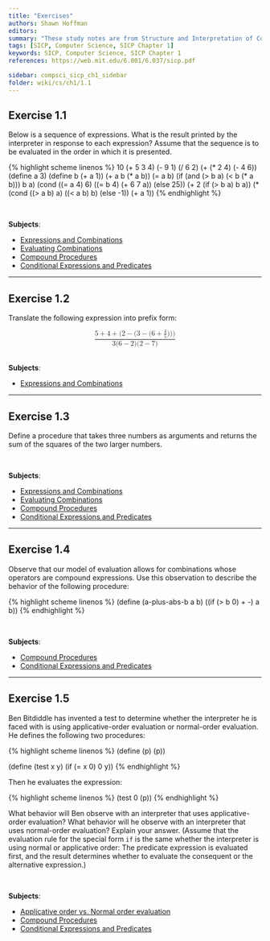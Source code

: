 ```yaml
---
title: "Exercises"
authors: Shawn Hoffman
editors: 
summary: "These study notes are from Structure and Interpretation of Computer Programs - 2nd Edition (MIT Electrical Engineering and Computer Science) by Abelson, H. and Sussman, G."
tags: [SICP, Computer Science, SICP Chapter 1]
keywords: SICP, Computer Science, SICP Chapter 1
references: https://web.mit.edu/6.001/6.037/sicp.pdf

sidebar: compsci_sicp_ch1_sidebar
folder: wiki/cs/ch1/1.1
---
```


## Exercise 1.1

Below is a sequence of expressions. What is the result printed by the interpreter in response to each expression? Assume that the sequence is to be evaluated in the order in which it is presented.

{% highlight scheme linenos %}
10
(+ 5 3 4)
(- 9 1)
(/ 6 2)
(+ (* 2 4) (- 4 6))
(define a 3)
(define b (+ a 1))
(+ a b (* a b))
(= a b)
(if (and (> b a) (< b (* a b)))
    b
    a)
(cond ((= a 4) 6)
      ((= b 4) (+ 6 7 a))
      (else 25))
(+ 2 (if (> b a) b a))
(* (cond ((> a b) a)
         ((< a b) b)
         (else -1))
   (+ a 1))
{% endhighlight %}

<br>

**Subjects**:

- [Expressions and Combinations](/wiki/cs/sicp/ch1/1.1/expressions_and_combinations/)
- [Evaluating Combinations](/wiki/cs/sicp/ch1/1.1/evaluating_combinations/)
- [Compound Procedures](/wiki/cs/sicp/ch1/1.1/compound_procedures/)
- [Conditional Expressions and Predicates](/wiki/cs/sicp/ch1/1.1/conditional_expressions_and_predicates/)

---

## Exercise 1.2

Translate the following expression into prefix form:

<math xmlns="http://www.w3.org/1998/Math/MathML" display="block">
  <mrow class="MJX-TeXAtom-ORD">
    <mfrac>
      <mrow>
        <mn>5</mn>
        <mo>+</mo>
        <mn>4</mn>
        <mo>+</mo>
        <mo stretchy="false">(</mo>
        <mn>2</mn>
        <mo>&#x2212;<!-- − --></mo>
        <mo stretchy="false">(</mo>
        <mn>3</mn>
        <mo>&#x2212;<!-- − --></mo>
        <mo stretchy="false">(</mo>
        <mn>6</mn>
        <mo>+</mo>
        <mfrac>
          <mn>4</mn>
          <mn>5</mn>
        </mfrac>
        <mo stretchy="false">)</mo>
        <mo stretchy="false">)</mo>
        <mo stretchy="false">)</mo>
      </mrow>
      <mrow>
        <mn>3</mn>
        <mo stretchy="false">(</mo>
        <mn>6</mn>
        <mo>&#x2212;<!-- − --></mo>
        <mn>2</mn>
        <mo stretchy="false">)</mo>
        <mo stretchy="false">(</mo>
        <mn>2</mn>
        <mo>&#x2212;<!-- − --></mo>
        <mn>7</mn>
        <mo stretchy="false">)</mo>
      </mrow>
    </mfrac>
  </mrow>
</math>

<br>

**Subjects**:

- [Expressions and Combinations](/wiki/cs/sicp/ch1/1.1/expressions_and_combinations/)

---

## Exercise 1.3

Define a procedure that takes three numbers as arguments and returns the sum of the squares of the two larger numbers.

<br>

**Subjects**:

- [Expressions and Combinations](/wiki/cs/sicp/ch1/1.1/expressions_and_combinations/)
- [Evaluating Combinations](/wiki/cs/sicp/ch1/1.1/evaluating_combinations/)
- [Compound Procedures](/wiki/cs/sicp/ch1/1.1/compound_procedures/)
- [Conditional Expressions and Predicates](/wiki/cs/sicp/ch1/1.1/conditional_expressions_and_predicates/)

---

## Exercise 1.4

Observe that our model of evaluation allows for combinations whose operators are compound expressions. Use this observation to describe the behavior of the following procedure:

{% highlight scheme linenos %}
(define (a-plus-abs-b a b)
    ((if (> b 0) + -) a b))
{% endhighlight %}

<br>

**Subjects**:

- [Compound Procedures](/wiki/cs/sicp/ch1/1.1/compound_procedures/)
- [Conditional Expressions and Predicates](/wiki/cs/sicp/ch1/1.1/conditional_expressions_and_predicates/)

---

## Exercise 1.5

Ben Bitdiddle has invented a test to determine whether the interpreter he is faced with is  using applicative-order evaluation or normal-order evaluation. He defines the following two procedures:

{% highlight scheme linenos %}
(define (p) (p))

(define (test x y)
(if (= x 0)
    0
    y))
{% endhighlight %}

Then he evaluates the expression:

{% highlight scheme linenos %}
(test 0 (p))
{% endhighlight %}

What behavior will Ben observe with an interpreter that uses applicative-order evaluation? What behavior will he observe with an interpreter that uses normal-order evaluation? Explain your answer. (Assume that the evaluation rule for the special form `if` is the same whether the interpreter is using normal or applicative order: The predicate expression is evaluated first, and the result determines whether to evaluate  the consequent or the alternative expression.)

<br>

**Subjects**:

- [Applicative order vs. Normal order evaluation](/wiki/cs/sicp/ch1/1.1/the_substitution_model/#applicative-order-vs-normal-order)
- [Compound Procedures](/wiki/cs/sicp/ch1/1.1/compound_procedures/)
- [Conditional Expressions and Predicates](/wiki/cs/sicp/ch1/1.1/conditional_expressions_and_predicates/)
